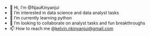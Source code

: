 - 👋 Hi, I’m @NjauKinyanjui
- 👀 I’m interested in data science and data analyst tasks
- 🌱 I’m currently learning python
- 💞️ I’m looking to collaborate on analyst tasks and fun breakthroughs
- 📫 How to reach me @kelvin.nkinyanjui@gmail.com

<!---
NjauKinyanjui/NjauKinyanjui is a ✨ special ✨ repository because its `README.md` (this file) appears on your GitHub profile.
You can click the Preview link to take a look at your changes.
--->
